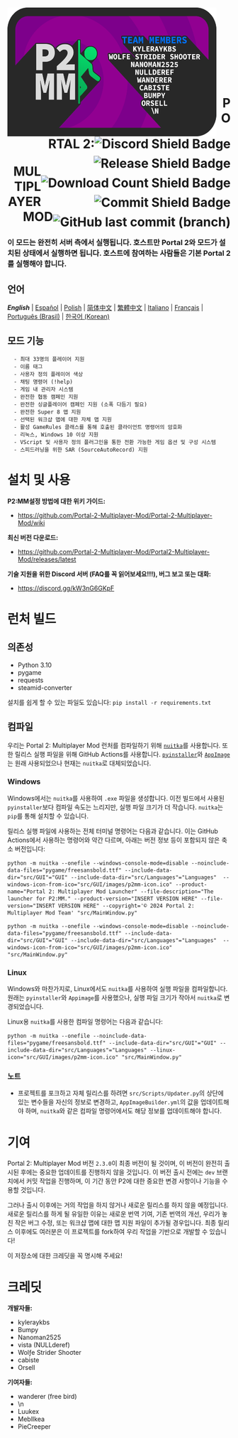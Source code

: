 <h1>
  <img src="https://github.com/Portal-2-Multiplayer-Mod/P2MM-ART/blob/e56d8c209eb3f143bb0607dc1e59730e517ecca6/Banners/P2MMBannerREADME.png?raw=true" alt="P2MMBannerREADME" width="472" height="290" align="left">
  <a href="https://discord.gg/nXRygGNxyK" target="_blank">
      <img src="https://img.shields.io/discord/839651379034193920?color=blue&label=Discord%20Users&style=for-the-badge&logo=discord&logoWidth=20"
              alt="Discord Shield Badge" style="margin-bottom: 10px;" align="right">
  </a>
  <br>
  <a href="https://github.com/Portal-2-Multiplayer-Mod/Portal-2-Multiplayer-Mod/releases/latest">
      <img src="https://img.shields.io/github/release-date/Portal-2-Multiplayer-Mod/Portal-2-Multiplayer-Mod?color=red&label=Latest%20Release&style=for-the-badge"
              alt="Release Shield Badge" style="margin-bottom: 10px;" align="right">
  </a>
  <br>
  <img src="https://img.shields.io/github/downloads/Portal-2-Multiplayer-Mod/Portal-2-Multiplayer-Mod/total?style=for-the-badge&label=TOTAL%20DOWNLOAD%20COUNT"
          alt="Download Count Shield Badge" style="margin-bottom: 10px;" align="right">
  </a>
  <br>
  <a href="https://github.com/Portal-2-Multiplayer-Mod/Portal-2-Multiplayer-Mod/commits/main">
      <img src="https://img.shields.io/github/last-commit/Portal-2-Multiplayer-Mod/Portal-2-Multiplayer-Mod?label=LAST%20COMMIT%20(MAIN)&style=for-the-badge"
              alt="Commit Shield Badge" style="margin-bottom: 10px;" align="right">
  </a>
  <br>
  <a href="https://github.com/Portal-2-Multiplayer-Mod/Portal-2-Multiplayer-Mod/commits/dev">
      <img src="https://img.shields.io/github/last-commit/Portal-2-Multiplayer-Mod/Portal-2-Multiplayer-Mod/dev?style=for-the-badge&label=LAST%20COMMIT%20(DEV)&color=%2334a5eb"
              alt="GitHub last commit (branch)" align="right">
  </a>
  <br>
  <p align="right">PORTAL 2:</p>
  <p align="right">MULTIPLAYER MOD</p>
</h1>

### 이 모드는 완전히 서버 측에서 실행됩니다. 호스트만 Portal 2와 모드가 설치된 상태에서 실행하면 됩니다. 호스트에 참여하는 사람들은 기본 Portal 2를 실행해야 합니다.


## 언어

**_English_** | [Español](README.es.md) | [Polish](README.pl.md) | [简体中文](README.zh-CN.md) | [繁體中文](README.zh-TW.md) | [Italiano](README.it.md) | [Français](README.fr.md) | [Português (Brasil)](README.pt_BR.md) | [한국어 (Korean)](README.ko.md)

## 모드 기능

```
  - 최대 33명의 플레이어 지원
  - 이름 태그
  - 사용자 정의 플레이어 색상
  - 채팅 명령어 (!help)
  - 게임 내 관리자 시스템
  - 완전한 협동 캠페인 지원
  - 완전한 싱글플레이어 캠페인 지원 (소폭 다듬기 필요)
  - 완전한 Super 8 맵 지원
  - 선택된 워크샵 맵에 대한 자체 맵 지원
  - 활성 GameRules 클래스를 통해 호출된 클라이언트 명령어의 암호화
  - 리눅스, Windows 10 이상 지원
  - VScript 및 사용자 정의 플러그인을 통한 전환 가능한 게임 옵션 및 구성 시스템
  - 스피드러닝을 위한 SAR (SourceAutoRecord) 지원
```

# 설치 및 사용

**P2:MM설정 방법에 대한 위키 가이드:**

- <https://github.com/Portal-2-Multiplayer-Mod/Portal-2-Multiplayer-Mod/wiki>

**최신 버전 다운로드:**

- <https://github.com/Portal-2-Multiplayer-Mod/Portal2-Multiplayer-Mod/releases/latest>

**기술 지원을 위한 Discord 서버 (FAQ를 꼭 읽어보세요!!!), 버그 보고 또는 대화:**

- <https://discord.gg/kW3nG6GKpF>

# 런처 빌드

## 의존성

- Python 3.10
- pygame
- requests
- steamid-converter

설치를 쉽게 할 수 있는 파일도 있습니다: `pip install -r requirements.txt`

## 컴파일

우리는 Portal 2: Multiplayer Mod 런처를 컴파일하기 위해 [`nuitka`](https://nuitka.net/)를 사용합니다. 또한 릴리스 실행 파일을 위해 GitHub Actions를 사용합니다. [`pyinstaller`](https://pypi.org/project/pyinstaller/)와 [`AppImage`](https://appimage.org/)는 원래 사용되었으나 현재는 `nuitka`로 대체되었습니다.

### Windows

Windows에서는 `nuitka`를 사용하여 `.exe` 파일을 생성합니다. 이전 빌드에서 사용된 `pyinstaller`보다 컴파일 속도는 느리지만, 실행 파일 크기가 더 작습니다. `nuitka`는 `pip`를 통해 설치할 수 있습니다.

릴리스 실행 파일에 사용하는 전체 터미널 명령어는 다음과 같습니다. 이는 GitHub Actions에서 사용하는 명령어와 약간 다르며, 아래는 버전 정보 등이 포함되지 않은 축소 버전입니다:

```shell
python -m nuitka --onefile --windows-console-mode=disable --noinclude-data-files="pygame/freesansbold.ttf" --include-data-dir="src/GUI"="GUI" --include-data-dir="src/Languages"="Languages"  --windows-icon-from-ico="src/GUI/images/p2mm-icon.ico" --product-name="Portal 2: Multiplayer Mod Launcher" --file-description="The launcher for P2:MM." --product-version="INSERT VERSION HERE" --file-version="INSERT VERSION HERE" --copyright='© 2024 Portal 2: Multiplayer Mod Team' "src/MainWindow.py"
```

```shell
python -m nuitka --onefile --windows-console-mode=disable --noinclude-data-files="pygame/freesansbold.ttf" --include-data-dir="src/GUI"="GUI" --include-data-dir="src/Languages"="Languages"  --windows-icon-from-ico="src/GUI/images/p2mm-icon.ico" "src/MainWindow.py"
```

### Linux

Windows와 마찬가지로, Linux에서도 `nuitka`를 사용하여 실행 파일을 컴파일합니다. 원래는 `pyinstaller`와 `Appimage`를 사용했으나, 실행 파일 크기가 작아서 `nuitka`로 변경되었습니다.

Linux용 `nuitka`를 사용한 컴파일 명령어는 다음과 같습니다:

```shell
python -m nuitka --onefile --noinclude-data-files="pygame/freesansbold.ttf" --include-data-dir="src/GUI"="GUI" --include-data-dir="src/Languages"="Languages" --linux-icon="src/GUI/images/p2mm-icon.ico" "src/MainWindow.py"
```

### 노트

- 프로젝트를 포크하고 자체 릴리스를 하려면 `src/Scripts/Updater.py`의 상단에 있는 변수들을 자신의 정보로 변경하고, `AppImageBuilder.yml`의 값을 업데이트해야 하며, `nuitka`와 같은 컴파일 명령어에서도 해당 정보를 업데이트해야 합니다.

# 기여

Portal 2: Multiplayer Mod 버전 `2.3.0`이 최종 버전이 될 것이며, 이 버전이 완전히 출시된 후에는 중요한 업데이트를 진행하지 않을 것입니다.
이 버전 출시 전에는 `dev` 브랜치에서 커밋 작업을 진행하며, 이 기간 동안 P2에 대한 중요한 변경 사항이나 기능을 수용할 것입니다. 

그러나 출시 이후에는 거의 작업을 하지 않거나 새로운 릴리스를 하지 않을 예정입니다. 
새로운 릴리스를 하게 될 유일한 이유는 새로운 번역 기여, 기존 번역의 개선, 우리가 놓친 작은 버그 수정, 또는 워크샵 맵에 대한 맵 지원 파일이 추가될 경우입니다. 
최종 릴리스 이후에도 여러분은 이 프로젝트를 fork하여 우리 작업을 기반으로 개발할 수 있습니다!

이 저장소에 대한 크레딧을 꼭 명시해 주세요!

# 크레딧

**개발자들:**

- kyleraykbs
- Bumpy
- Nanoman2525
- vista (NULLderef)
- Wolƒe Strider Shoσter
- cabiste
- Orsell

**기여자들:**

- wanderer (free bird)
- \n
- Luukex
- MeblIkea
- PieCreeper